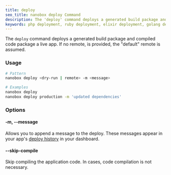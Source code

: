 ```yaml
---
title: deploy
seo_title: nanobox deploy Command
description: The 'deploy' command deploys a generated build package and compiled code package a live app.
keywords: php deployment, ruby deployment, elixir deployment, golang deployment, nodejs deployment, python deployment
---
```


The `deploy` command deploys a generated build package and compiled code package a live app. If no remote, is provided, the "default" remote is assumed.

### Usage
```bash
# Pattern
nanobox deploy <dry-run | remote> -m <message>

# Examples
nanobox deploy
nanobox deploy production -m 'updated dependencies'
```

### Options

#### -m, --message
Allows you to append a message to the deploy. These messages appear in your app's [deploy history](/live-app-management/deploy-history/) in your dashboard.

#### --skip-compile
Skip compiling the application code. In cases, code compilation is not necessary.
